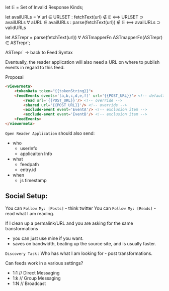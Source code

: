 let 𝔼 = Set of Invalid Response Kinds;

let availURLs = ∀ url ∈ URLSET : fetchText(url) ∉ 𝔼 ⟺ URLSET ⊃ availURLs ∀ aURL
∈ availURLs : parse(fetchText(url)) ∉ 𝔼 ⟺ availURLs ⊃ validURLs

let ASTrepr = parse(fetchText(url)) ∀ ASTmapperFn ASTmapperFn(ASTrepr) ∈
ASTrepr`;

ASTrepr` -> back to Feed Syntax

Eventually, the reader application will also need a URL on where to publish
events in regard to this feed.

Proposal

```html
<viewermeta>
    <tokenData token="{{tokenString}}">
    <feedEvents events='[a,b,c,d,e,f]' url='{{POST_URL}}'> <!-- default -->
        <read url='{{POST_URL}}'/> <!-- override -->
        <shared url='{{POST_URL}}'/> <!-- override -->
        <exclude-event event='EventA'/> <!-- exclusion item -->
        <exclude-event event='EventB'/> <!-- exclusion item -->
    <feedEvents>
</viewermeta>
```

`Open Reader Application` should also send:

- who
  - userInfo
  - applicaiton Info
- what
  - feedpath
  - entry.id
- when
  - js timestamp


## Social Setup:

You can `Follow My: [Posts]` - think twitter
You can `Follow My: [Reads]` - read what I am reading.

If I clean up a permalink/URL
and you are asking for the same transformations
- you can just use mine if you want.
- saves on bandwidth, beating up the source site, and is usually faster.

`Discovery Task` :  Who has what I am looking for - post transformations.

Can feeds work in a various settings?
- 1:1 // Direct Messaging
- 1:k // Group Messaging
- 1:N // Broadcast

